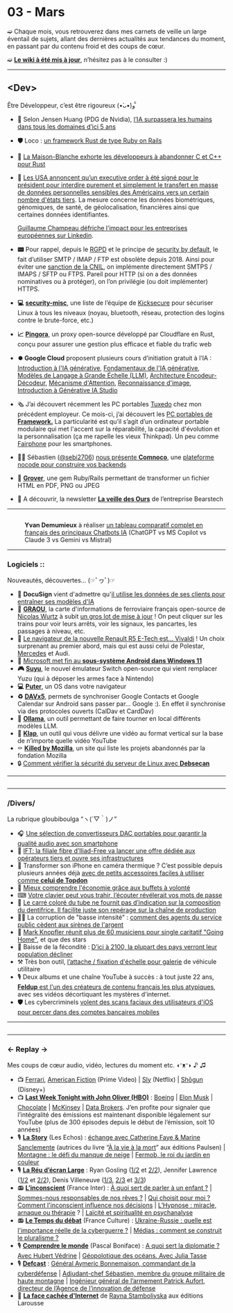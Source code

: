 # 03 - Mars

➫ Chaque mois, vous retrouverez dans mes carnets de veille un large éventail de sujets, allant des dernières actualités aux tendances du moment, en passant par du contenu froid et des coups de cœur.

➫ [**Le wiki à été mis à jour**](https://sirchamallow.gitbook.io/wiki/), n’hésitez pas à le consulter :)

***

## \<Dev>

Être Développeur, c’est être rigoureux (•̀ᴗ•́)و ̑̑

* 🫣 Selon Jensen Huang (PDG de Nvidia), [l’IA surpassera les humains dans tous les domaines d’ici 5 ans](https://www.tomsguide.fr/lia-surpassera-les-humains-dans-tous-les-domaines-dici-5-ans-selon-le-pdg-de-nvidia/)
* **🛡️** Loco : [un framework Rust de type Ruby on Rails](https://www.programmez.com/actualites/loco-un-framework-rust-de-type-ruby-rails-36179)
* 🦀 [La Maison-Blanche exhorte les développeurs à abandonner C et C++ pour Rust](https://next.ink/brief_article/la-maison-blanche-exhorte-les-developpeurs-a-abandonner-c-et-c-pour-rust/)
*   🎱 [Les USA annoncent qu’un executive order à été signé pour le président pour interdire purement et simplement le transfert en masse de données personnelles sensibles des Américains vers un certain nombre d'états tiers](https://www.linkedin.com/posts/guillaume-champeau_fact-sheet-president-biden-issues-executive-activity-7168624241985196033-6PQv/). La mesure concerne les données biométriques, génomiques, de santé, de géolocalisation, financières ainsi que certaines données identifiantes.

    [Guillaume Champeau défriche l’impact pour les entreprises européennes sur Linkedin](https://www.linkedin.com/pulse/executive-order-interdisant-lacc%C3%A8s-%C3%A9tranger-%C3%A0-des-donn%C3%A9es-champeau-xh1de/?trackingId=RPPMGUkM9Y4PJeuuVpTbUg%3D%3D).
* **📟** Pour rappel, depuis le [RGPD](https://www.cnil.fr/fr/reglement-europeen-protection-donnees) et le principe de [security by default](https://www.wearenestor.com/blog/privacy-by-design-et-privacy-by-default), le fait d’utiliser SMTP / IMAP / FTP est obsolète depuis 2018. Ainsi pour éviter une [sanction de la CNIL](https://www.cnil.fr/fr/definition/sanction), on implémente directement SMTPS / IMAPS / SFTP ou FTPS. Pareil pour HTTP (si on a des données nominatives ou à protéger), on l’on privilégie (ou doit implémenter) HTTPS.
* **💻** [**security-misc**](https://github.com/Kicksecure/security-misc), une liste de l’équipe de [Kicksecure](https://www.kicksecure.com/) pour sécuriser Linux à tous les niveaux (noyau, bluetooth, réseau, protection des logins contre le brute-force, etc.)
* **📈** [**Pingora**](https://github.com/cloudflare/pingora), un proxy open-source développé par Cloudflare en Rust, conçu pour assurer une gestion plus efficace et fiable du trafic web
* **⏺️ Google Cloud** proposent plusieurs cours d’initiation gratuit à l’IA : [Introduction à l'IA générative](https://www.cloudskillsboost.google/course_templates/536), [Fondamentaux de l'IA générative](https://www.cloudskillsboost.google/course_templates/541), [Modèles de Langage à Grande Échelle (LLM)](https://www.cloudskillsboost.google/course_templates/539), [Architecture Encodeur-Décodeur](https://www.cloudskillsboost.google/course_templates/543), [Mécanisme d'Attention](https://www.cloudskillsboost.google/course_templates/537), [Reconnaissance d'image](https://www.cloudskillsboost.google/course_templates/542), [Introduction à Générative IA Studio](https://www.cloudskillsboost.google/course_templates/552)
* 🗞️ J’ai découvert récemment les PC portables [Tuxedo](https://www.tuxedocomputers.com/en/Linux-Hardware/Linux-Notebooks.tuxedo) chez mon précédent employeur. Ce mois-ci, j’ai découvert les [PC portables de ](https://frame.work/fr/fr)[**Framework.**](https://frame.work/fr/fr) La particularité est qu’il s’agit d’un ordinateur portable modulaire qui met l'accent sur la réparabilité, la capacité d'évolution et la personnalisation (ça me rapelle les vieux Thinkpad). Un peu comme [Fairphone](https://www.fairphone.com/fr/) pour les smartphones.
* 🧙‍♂️ Sébastien ([@sebi2706](https://twitter.com/sebi2706)) [nous présente ](https://www.youtube.com/watch?v=F-dodBIJ7is)[**Comnoco**](https://www.youtube.com/watch?v=F-dodBIJ7is), une [plateforme nocode pour construire vos backends](https://comnoco.com/)
* **💫** [**Grover**](https://github.com/Studiosity/grover), une gem Ruby/Rails permettant de transformer un fichier HTML en PDF, PNG ou JPEG
* 📧 A découvrir, la newsletter [**La veille des Ours**](https://www.linkedin.com/newsletters/la-veille-des-ours-7100088441966575616/) de l’entreprise Bearstech

***

<figure><img src="../../.gitbook/assets/image (6).png" alt=""><figcaption><p><strong>Yvan Demumieux</strong> à réaliser <a href="https://www.linkedin.com/posts/yvan-demumieux_chatgpt-vs-ms-copilot-vs-claude-3-vs-gemini-activity-7172522179710926849-Iq-B/">un tableau comparatif complet en français des principaux Chatbots IA</a> (ChatGPT vs MS Copilot vs Claude 3 vs Gemini vs Mistral)</p></figcaption></figure>

***

### Logiciels ::

Nouveautés, découvertes… (☞ﾟヮﾟ)☞

* 🔴 **DocuSign** vient d'admettre qu'[il utilise les données de ses clients pour entraîner ses modèles d'IA](https://intelligence-artificielle.developpez.com/actu/354925/DocuSign-vient-d-admettre-qu-il-utilise-les-donnees-de-ses-clients-pour-entrainer-ses-modeles-d-IA-mais-offre-des-promesses-vagues-en-matiere-de-protection-de-la-vie-privee/)
* 🚂 [**GRAOU**](https://carto.graou.info/), la carte d'informations de ferroviaire français open-source de [Nicolas Wurtz](https://twitter.com/NicolasW_GRAOU) à subit [un gros lot de mise à jour](https://twitter.com/NicolasW_GRAOU/status/1766161994678177888) ! On peut cliquer sur les trains pour voir leurs arrêts, voir les signaux, les pancartes, les passages à niveau, etc.
* 🚗 [Le navigateur de la nouvelle Renault R5 E-Tech est… Vivaldi](https://www.clubic.com/actualite-520207-renault-r5-e-tech-pour-le-constructeur-francais-l-ecologie-passe-aussi-par-le-choix-d-un-navigateur-web.html) ! Un choix surprenant au premier abord, mais qui est aussi celui de Polestar, [Mercedes](https://www.clubic.com/vivaldi/actualite-477241-devinez-quel-navigateur-va-se-retrouver-dans-les-mercedes.html) et Audi.
* 🤖 [Microsoft met fin au ](https://next.ink/brief_article/microsoft-met-fin-au-sous-systeme-android-dans-windows-11/)[**sous-système Android dans Windows 11**](https://next.ink/brief_article/microsoft-met-fin-au-sous-systeme-android-dans-windows-11/)
* **🎮** [**Suyu**](https://suyu.dev/), le nouvel émulateur Switch open-source qui vient remplacer Yuzu (qui à déposer les armes face à Nintendo)
* **💻** [**Puter**](https://github.com/HeyPuter/puter), un OS dans votre navigateur
* **♻️** [**DAVx5**](https://www.davx5.com/), permets de synchroniser Google Contacts et Google Calendar sur Android sans passer par… Google :). En effet il synchronise via des protocoles ouverts (CalDav et CardDav)
* **📝** [**Ollama**](https://ollama.com/), un outil permettant de faire tourner en local différents modèles LLM.
* **🤔** [**Klap**](https://klap.app/), un outil qui vous délivre une vidéo au format vertical sur la base de n’importe quelle vidéo YouTube
* ⚰ [**Killed by Mozilla**](https://killedbymozilla.com/), un site qui liste les projets abandonnés par la fondation Mozilla
* 🔒 [Comment vérifier la sécurité du serveur de Linux avec ](https://itigic.com/how-to-check-linux-debian-server-security-with-debsecan/)[**Debsecan**](https://itigic.com/how-to-check-linux-debian-server-security-with-debsecan/)

***

<figure><img src="../../.gitbook/assets/image (5).png" alt=""><figcaption></figcaption></figure>

***

### /Divers/

La rubrique gloubiboulga “ヽ(´▽｀)ノ”

* 🎧 [Une sélection de convertisseurs DAC portables pour garantir la qualité audio avec son smartphone](https://leclaireur.fnac.com/article/cp62441-ma-selection-de-convertisseurs-dac-portables-pour-garantir-la-qualite-audio-avec-son-smartphone/)
* 📰 [IFT: la filiale fibre d’Iliad-Free va lancer une offre dédiée aux opérateurs tiers et ouvre ses infrastructures](https://www.universfreebox.com/article/562674/fibre-la-filiale-fibre-diliad-free-va-lancer-une-offre-dediee-aux-operateurs-tiers-et-ouvre-ses-infrastructures)
* 🎥 Transformer son iPhone en caméra thermique ? C’est possible depuis plusieurs années déjà [avec de petits accessoires faciles à utiliser comme ](https://www.mac4ever.com/iphone/180329-test-de-la-camera-thermique-pour-iphone-topdon-isolation-points-chaud-animaux)[**celui de Topdon**](https://www.mac4ever.com/iphone/180329-test-de-la-camera-thermique-pour-iphone-topdon-isolation-points-chaud-animaux)
* 🥓 [Mieux comprendre l'économie grâce aux buffets à volonté](https://media.snowball.xyz/p/learn-a-corriger-buffet-a-volonte)
* ⌨ [Votre clavier peut vous trahir, l’écouter révélerait vos mots de passe](https://www.tomshardware.fr/votre-clavier-peut-vous-trahir-lecouter-revelerait-vos-mots-de-passe/)
* 🚩 [Le carré coloré du tube ne fournit pas d’indication sur la composition du dentifrice. Il facilite juste son repérage sur la chaîne de production](https://www.60millions-mag.com/2019/03/18/:~:text=Selon%20cette%20publication,%20le%20carr%C3%83%C2%A9,un%20%C3%82%C2%AB%20pur%20produit%20chimique%20%C3%82%C2%BB.)
* 👮‍♂️ La corruption de "basse intensité" : [comment des agents du service public cèdent aux sirènes de l'argent](https://www.francetvinfo.fr/replay-radio/le-choix-franceinfo/enquete-la-corruption-de-basse-intensite-comment-des-agents-du-service-public-cedent-aux-sirenes-de-l-argent_6146604.html)
* 🎵 [Mark Knopfler réunit plus de 60 musiciens pour single caritatif "Going Home"](https://www.francetvinfo.fr/culture/musique/rock/mark-knopfler-reunit-plus-de-60-musiciens-sur-un-seul-morceau_6425878.html), et que des stars
* 👶 Baisse de la fécondité : [D’ici à 2100, la plupart des pays verront leur population décliner](https://www.20minutes.fr/monde/4082440-20240321-baisse-fertilite-2100-plupart-pays-verront-population-decliner)
* ⚒ Très bon outil, [l’attache / fixation d'échelle pour galerie](https://eshop.wurth.fr/Categories-produits/Attache-echelle-RHSC-pour-galerie-d-utilitaires/31075601160201.cyid/3107.cgid/fr/FR/EUR/) de véhicule utilitaire
* 🎙 Deux albums et une chaîne YouTube à succès : à tout juste 22 ans, [**Feldup**](https://twitter.com/afpfr/status/1767506253545103470)[ est l'un des créateurs de contenu français les plus atypiques](https://twitter.com/afpfr/status/1767506253545103470), avec ses vidéos décortiquant les mystères d'internet.
* **🛡️** Les cybercriminels [volent des scans faciaux des utilisateurs d'iOS pour percer dans des comptes bancaires mobiles](https://www.theregister.com/2024/02/15/cybercriminals_stealing_face_id/)

***

<figure><img src="../../.gitbook/assets/image (4).png" alt=""><figcaption></figcaption></figure>

***

### ← Replay →

Mes coups de cœur audio, vidéo, lectures du moment etc. ◖ᵔᴥᵔ◗ ♪ ♫

* 📺 [Ferrari](https://www.primevideo.com/-/fr/detail/0NHX4JGY462Z5A83KMBJA5LAS4/), [American Fiction](https://www.primevideo.com/detail/American-Fiction/0KEURR6UABMOJSC008Z54AUHYP) (Prime Video) | [Sly](https://www.netflix.com/fr/title/81450717) (Netflix) | [Shōgun](https://www.disneyplus.com/fr-fr/series/shogun/77sCbAqhMU5H) (Disney+)
* 📺 [**Last Week Tonight with John Oliver (HBO)**](https://www.youtube.com/@LastWeekTonight) : [Boeing](https://www.youtube.com/watch?v=Q8oCilY4szc) | [Elon Musk](https://www.youtube.com/watch?v=Eo3zORUGCbM) | [Chocolate](https://youtu.be/FwHMDjc7qJ8?si=x1q43oBdfZSKGsSi) | [McKinsey](https://youtu.be/AiOUojVd6xQ?si=xtH-NgOuoCbZp0Vo) | [Data Brokers](https://youtu.be/wqn3gR1WTcA?si=6y8O9-96qr1hNGUX). J’en profite pour signaler que l’intégralité des émissions est maintenant disponible légalement sur YouTube (plus de 300 épisodes depuis le début de l’émission, soit 10 années)
* 🎙 [**La Story**](https://www.lesechos.fr/podcasts/la-story) (Les Echos) : [échange avec Catherine Faye & Marine Sanclemente](https://shows.acast.com/07b210dd-7af5-5b41-b04d-e4eb2a19e708/episodes/65e8969f43c1bc0016f8e3a8?) (autrices du livre “[À la vie à la mort](https://www.editionspaulsen.com/demarches/674-a-la-vie-a-la-mort-sur-la-route-avec-thelma-et-louise.html)” aux éditions Paulsen) | [Montagne : le défi du manque de neige](https://shows.acast.com/la-story/episodes/montagne-le-defi-du-manque-de-neige) | [Fermob, le roi du jardin en couleur](https://shows.acast.com/la-story/episodes/fermob-le-roi-du-jardin-en-couleur)
* 🎙 [**La Réu d’écran Large**](https://www.ecranlarge.com/films/news/1482082-le-podcast-decran-large-tous-les-episodes-de-la-reu-decran-large) : Ryan Gosling ([1/2](https://shows.acast.com/644a8a32adac0f00105359d5/64f86ec8ab11cf001133a1b5) et [2/2](https://shows.acast.com/644a8a32adac0f00105359d5/6501c4d2b5dece00112fd1d1)), Jennifer Lawrence ([1/2](https://shows.acast.com/644a8a32adac0f00105359d5/65c62f3c2f12a6001678b7ff) et [2/2](https://shows.acast.com/644a8a32adac0f00105359d5/65cb6c49a180570018ecd91c)), Denis Villeneuve ([1/3](https://shows.acast.com/644a8a32adac0f00105359d5/65deff7dacbfff00161e2eda), [2/3](https://shows.acast.com/644a8a32adac0f00105359d5/65df5c99d34c360016e6446f) et [3/3](https://shows.acast.com/644a8a32adac0f00105359d5/65e5af805c669900174ff882))
* 📻 [**L’inconscient**](https://www.radiofrance.fr/franceinter/podcasts/l-inconscient) (France Inter) : [À quoi sert de parler à un enfant ?](https://www.radiofrance.fr/franceinter/podcasts/l-inconscient/l-inconscient-du-dimanche-12-mars-2023-2977664) | [Sommes-nous responsables de nos rêves ?](https://www.radiofrance.fr/franceinter/podcasts/l-inconscient/l-inconscient-du-dimanche-24-septembre-2023-9578022) | [Qui choisit pour moi ? Comment l'inconscient influence nos décisions](https://www.radiofrance.fr/franceinter/podcasts/l-inconscient/l-inconscient-du-dimanche-15-octobre-2023-8245598) | [L’Hypnose : miracle, arnaque ou thérapie](https://www.radiofrance.fr/franceinter/podcasts/l-inconscient/l-inconscient-du-dimanche-24-mars-2024-1622867) ? | [Laïcité et spiritualité en psychanalyse](https://www.radiofrance.fr/franceinter/podcasts/l-inconscient/l-inconscient-du-dimanche-31-mars-2024-7915851)
* 📻 [**Le Temps du débat**](https://www.radiofrance.fr/franceculture/podcasts/le-temps-du-debat) (France Culture) : [Ukraine-Russie : quelle est l'importance réelle de la cyberguerre ?](https://www.radiofrance.fr/franceculture/podcasts/le-temps-du-debat/ukraine-russie-quelle-est-l-importance-reelle-de-la-cyberguerre-5086081) | [Médias : comment se construit le pluralisme ?](https://www.radiofrance.fr/franceculture/podcasts/le-temps-du-debat/medias-comment-se-construit-le-pluralisme-3807859)
* 🎙 [**Comprendre le monde**](https://www.youtube.com/channel/UC4VOE8jQPWUPp4PpNK8zhIg) (Pascal Boniface) : [A quoi sert la diplomatie ? Avec Hubert Védrine](https://www.youtube.com/watch?v=okkmNq3P8JI) | [Géopolotique des océans. Avec Julia Tasse](https://www.youtube.com/watch?v=5Y94iHmWsrg)
* 🎙 [**Defcast**](https://www.defense.gouv.fr/defcast-podcast-au-coeur-armees) : [Général Aymeric Bonnemaison, commandant de la cyberdéfense](https://www.podcastics.com/podcast/episode/general-aymeric-bonnemaison-commandant-de-la-cyberdefense-238563/) | [Adjudant-chef Sébastien, membre du groupe militaire de haute montagne](https://www.podcastics.com/podcast/episode/adjudant-chef-sebastien-membre-du-groupe-militaire-de-haute-montagne-235349/) | [Ingénieur général de l’armement Patrick Aufort, directeur de l’Agence de l’innovation de défense](https://www.podcastics.com/podcast/episode/ingenieur-general-de-larmement-patrick-aufort-directeur-de-lagence-de-linnovation-de-defense-261698/)
* 📖 [**La face cachée d'Internet**](https://www.editions-larousse.fr/livre/la-face-cachee-dinternet-poche-9782035960610) de [Rayna Stamboliyska](https://www.twitter.com/MaliciaRogue) aux éditions Larousse
